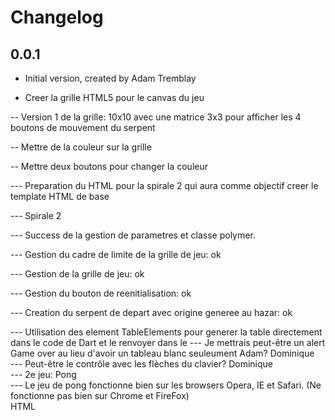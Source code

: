 # Changelog

## 0.0.1

- Initial version, created by Adam Tremblay

- Creer la grille HTML5 pour le canvas du jeu

-- Version 1 de la grille: 10x10 avec une matrice 3x3 pour afficher les 4 boutons de mouvement du serpent

-- Mettre de la couleur sur la grille

-- Mettre deux boutons pour changer la couleur

--- Preparation du HTML pour la spirale 2 qui aura comme objectif creer le template HTML de base


--- Spirale 2

--- Success de la gestion de parametres et classe polymer. 

--- Gestion du cadre de limite de la grille de jeu: ok

--- Gestion de la grille de jeu: ok

--- Gestion du bouton de reenitialisation: ok

--- Creation du serpent de depart avec origine generee au hazar: ok

--- Utilisation des element TableElements pour generer la table directement dans le code de Dart et le renvoyer dans le 
--- Je mettrais peut-être un alert Game over au lieu d'avoir un tableau blanc seuleument Adam?  Dominique  
--- Peut-être le contrôle avec les flèches du clavier? Dominique  
--- 2e jeu: Pong  
--- Le jeu de pong fonctionne bien sur les browsers Opera, IE et Safari. (Ne fonctionne pas bien sur Chrome et FireFox)   
HTML
